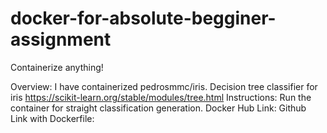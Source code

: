 # docker-for-absolute-begginer-assignment
Containerize anything!


Overview: I have containerized pedrosmmc/iris.
Decision tree classifier for iris
https://scikit-learn.org/stable/modules/tree.html
Instructions: Run the container for straight classification generation.
Docker Hub Link:
Github Link with Dockerfile: 

